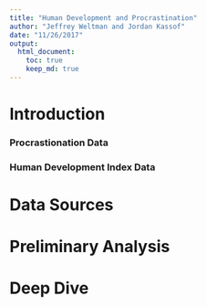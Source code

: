 ```yaml
---
title: "Human Development and Procrastination"
author: "Jeffrey Weltman and Jordan Kassof"
date: "11/26/2017"
output:
  html_document:
    toc: true
    keep_md: true
---
```


# Introduction

### Procrastionation Data


### Human Development Index Data


# Data Sources



# Preliminary Analysis


# Deep Dive
